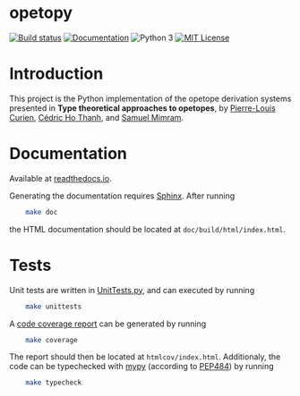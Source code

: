 opetopy
=======

[![Build status](https://travis-ci.com/altaris/opetopy.svg?branch=master)](https://travis-ci.com/altaris/opetopy)
[![Documentation](https://readthedocs.org/projects/opetopy/badge/?version=latest)](https://opetopy.readthedocs.io/en/latest/)
![Python 3](https://badgen.net/badge/Python/3/blue)
[![MIT License](https://badgen.net/badge/license/MIT/blue)](https://choosealicense.com/licenses/mit/)

# Introduction

This project is the Python implementation of the opetope derivation systems
presented in **Type theoretical approaches to opetopes**, by [Pierre-Louis Curien](https://www.irif.fr/~curien/), [Cédric Ho Thanh](https://chothanh.wordpress.com/), and [Samuel Mimram](http://www.lix.polytechnique.fr/Labo/Samuel.Mimram/).

# Documentation

Available at [readthedocs.io](https://readthedocs.io/en/latest/?badge=latest).

Generating the documentation requires [Sphinx](http://www.sphinx-doc.org/en/stable/). After running

```sh
    make doc
```

the HTML documentation should be located at `doc/build/html/index.html`.

# Tests

Unit tests are written in [UnitTests.py](UnitTests.py), and can executed by running

```sh
    make unittests
```

A [code coverage report](https://pypi.org/project/coverage/) can be generated by running

```sh
    make coverage
```

The report should then be located at `htmlcov/index.html`. Additionaly, the code can be typechecked with [mypy](http://mypy-lang.org/) (according to [PEP484](https://www.python.org/dev/peps/pep-0484/)) by running

```sh
    make typecheck
```

